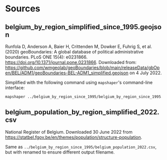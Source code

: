 # Sources

## belgium_by_region_simplified_since_1995.geojson
Runfola D, Anderson A, Baier H, Crittenden M, Dowker E, Fuhrig S, et al. (2020)
geoBoundaries: A global database of political administrative boundaries.
PLoS ONE 15(4): e0231866. https://doi.org/10.1371/journal.pone.0231866.
Downloaded from: https://github.com/wmgeolab/geoBoundaries/blob/main/releaseData/gbOpen/BEL/ADM1/geoBoundaries-BEL-ADM1_simplified.geojson on 4 July 2022.

Simplified with the following command using `mapshaper`'s command-line interface:
```bash
mapshaper ../belgium_by_region_since_1995/belgium_by_region_since_1995.geojson -simplify dp 2.5% -o belgium_by_region_simplified_since_1995.geojson
```

## belgium_population_by_region_simplified_2022.csv
National Register of Belgium. Downloaded 30 June 2022 from https://statbel.fgov.be/en/themes/population/structure-population.

Same as `../belgium_by_region_since_1995/belgium_population_2022.csv`, but with renamed to ensure different output filename.





